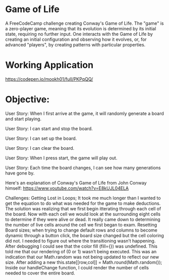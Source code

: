 # Game of Life

A FreeCodeCamp challenge creating Conway's Game of Life. The "game" is a zero-player game, meaning that its evolution is determined by its initial state, requiring no further input. One interacts with the Game of Life by creating an initial configuration and observing how it evolves, or, for advanced "players", by creating patterns with particular properties.

# Working Application

https://codepen.io/mookh01/full/PKPqQQ/

# Objective:

User Story: When I first arrive at the game, it will randomly generate a board and start playing.

User Story: I can start and stop the board.

User Story: I can set up the board.

User Story: I can clear the board.

User Story: When I press start, the game will play out.

User Story: Each time the board changes, I can see how many generations have gone by.

Here's an explanation of Conway's Game of Life from John Conway himself: https://www.youtube.com/watch?v=E8kUJL04ELA

Challenges:
Getting Lost in Loops;   It took me much longer than I wanted to get the equation to do what was needed for the game to make deductions.  The solution was realizing that we first begin itterating through each cell of the board. Now with each cell we would look at the surrounding eight cells to determine if they were alive or dead. It really came down to determining the number of live cells around the cell we first began to exam. 
Resetting Board sizes;   when trying to change default rows and columns to become dynamic through a button click, the board size changed but the cell  coloring did not.  I needed to figure out where the transitioning wasn’t happening.  After debugging I could see that the color fill (fill={}) was undefined.
This told me that our rendering of (0 or 1) wasn’t being executed. This was an indication that our Math.random was not being updated to reflect our new size. 
After adding a new  this.state[[row,col]] = Math.round(Math.random());   Inside our handleChange function, I could render the number of cells needed to cover the entire board. 
